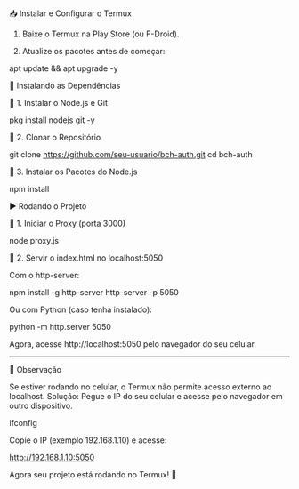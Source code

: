 📥 Instalar e Configurar o Termux

1. Baixe o Termux na Play Store (ou F-Droid).


2. Atualize os pacotes antes de começar:

apt update && apt upgrade -y



🚀 Instalando as Dependências

🔹 1. Instalar o Node.js e Git

pkg install nodejs git -y

🔹 2. Clonar o Repositório

git clone https://github.com/seu-usuario/bch-auth.git
cd bch-auth

🔹 3. Instalar os Pacotes do Node.js

npm install

▶️ Rodando o Projeto

🔹 1. Iniciar o Proxy (porta 3000)

node proxy.js

🔹 2. Servir o index.html no localhost:5050

Com o http-server:

npm install -g http-server
http-server -p 5050

Ou com Python (caso tenha instalado):

python -m http.server 5050


Agora, acesse http://localhost:5050 pelo navegador do seu celular.


---

📌 Observação

Se estiver rodando no celular, o Termux não permite acesso externo ao localhost.
Solução: Pegue o IP do seu celular e acesse pelo navegador em outro dispositivo.

ifconfig

Copie o IP (exemplo 192.168.1.10) e acesse:

http://192.168.1.10:5050


Agora seu projeto está rodando no Termux! 🎉

